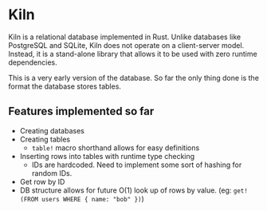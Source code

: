 # Kiln

Kiln is a relational database implemented in Rust. Unlike databases like PostgreSQL and SQLite, Kiln does not operate on a client-server model. Instead, it is a stand-alone library that allows it to be used with zero runtime dependencies. 

This is a very early version of the database. So far the only thing done is the format the database stores tables.

## Features implemented so far

- Creating databases
- Creating tables
  - `table!` macro shorthand allows for easy definitions
- Inserting rows into tables with runtime type checking
  - IDs are hardcoded. Need to implement some sort of hashing for random IDs.
- Get row by ID
- DB structure allows for future O(1) look up of rows by value. (eg: `get!(FROM users WHERE { name: "bob" })`)

